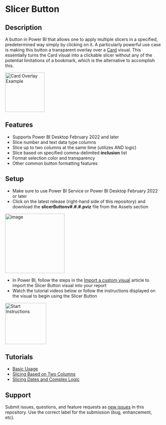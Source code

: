 # Slicer Button

## Description
A button in Power BI that allows one to apply multiple slicers in a specified, predetermined way simply by clicking on it. A particularly powerful use case is making this button a transparent overlay over a [Card](https://docs.microsoft.com/en-us/power-bi/visuals/power-bi-visualization-card) visual. This essentially turns the Card visual into a clickable slicer without any of the potential limitations of a bookmark, which is the alternative to accomplish this.

<img width="127" alt="Card Overlay Example" src="https://user-images.githubusercontent.com/21995128/176468412-4afa21c0-43f2-4bdb-adcf-3e355e7a0e3f.png">

## Features
- Supports Power BI Desktop February 2022 and later
- Slice number and text data type columns
- Slice up to two columns at the same time (utilizes AND logic)
- Slice based on specified comma-delimited **inclusion** list
- Format selection color and transparency
- Other common button formatting features

## Setup
- Make sure to use Power BI Service or Power BI Desktop February 2022 or later
- Click on the latest release (right-hand side of this repository) and download the **slicerButtonv#.#.#.pviz** file from the Assets section

<img width="192" alt="image" src="https://user-images.githubusercontent.com/21995128/176463324-e24979ce-39e6-478c-80f9-c22f4b4cf3b8.png">

- In Power BI, follow the steps in the [Import a custom visual](https://docs.microsoft.com/en-us/power-bi/developer/visuals/import-visual#import-a-visual-file-from-your-local-computer-into-power-bi) article to import the Slicer Button visual into your report
- Watch the tutorial videos below or follow the instructions displayed on the visual to begin using the Slicer Button

<img width="133" alt="Start Instructions" src="https://user-images.githubusercontent.com/21995128/176464710-a7c62a17-5ba4-466c-bd01-b4e144168133.png">

## Tutorials
- [Basic Usage](https://www.youtube.com/watch?v=8x2QoE8M2yA&ab_channel=MattKocak)
- [Slicing Based on Two Columns](https://www.youtube.com/watch?v=Mu9kRZot1d0&ab_channel=MattKocak)
- [Slicing Dates and Complex Logic](https://www.youtube.com/watch?v=_mTS2_dPBZ8&ab_channel=MattKocak)

## Support
Submit issues, questions, and feature requests as [new issues](https://github.com/mattkocak/powerbi-visuals-slicerbutton/issues/new) in this repository. Use the correct label for the submission (bug, enhancement, etc).
